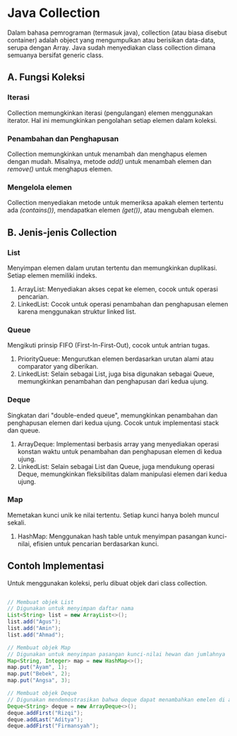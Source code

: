 # Java Collection
Dalam bahasa pemrograman (termasuk java), collection (atau biasa disebut container) adalah object yang mengumpulkan atau berisikan data-data, serupa dengan Array. Java sudah menyediakan class collection dimana semuanya bersifat generic class.


## A. Fungsi Koleksi
### Iterasi
 Collection memungkinkan iterasi (pengulangan) elemen menggunakan iterator. Hal ini memungkinkan pengolahan setiap elemen dalam koleksi. 
 ### Penambahan dan Penghapusan
Collection memungkinkan untuk menambah dan menghapus elemen dengan mudah. Misalnya, metode *add()* untuk menambah elemen dan *remove()* untuk menghapus elemen.
### Mengelola elemen
Collection menyediakan metode untuk memeriksa apakah elemen tertentu ada *(contains())*, mendapatkan elemen *(get())*, atau mengubah elemen.

## B. Jenis-jenis Collection
### List
Menyimpan elemen dalam urutan tertentu dan memungkinkan duplikasi. Setiap elemen memiliki indeks.

1. ArrayList: Menyediakan akses cepat ke elemen, cocok untuk operasi pencarian.
2. LinkedList: Cocok untuk operasi penambahan dan penghapusan elemen karena menggunakan struktur linked list.

### Queue
Mengikuti prinsip FIFO (First-In-First-Out), cocok untuk antrian tugas.

1. PriorityQueue: Mengurutkan elemen berdasarkan urutan alami atau comparator yang diberikan.
2. LinkedList: Selain sebagai List, juga bisa digunakan sebagai Queue, memungkinkan penambahan dan penghapusan dari kedua ujung.

### Deque
Singkatan dari "double-ended queue", memungkinkan penambahan dan penghapusan elemen dari kedua ujung. Cocok untuk implementasi stack dan queue.

1. ArrayDeque: Implementasi berbasis array yang menyediakan operasi konstan waktu untuk penambahan dan penghapusan elemen di kedua ujung.
2. LinkedList: Selain sebagai List dan Queue, juga mendukung operasi Deque, memungkinkan fleksibilitas dalam manipulasi elemen dari kedua ujung.

### Map
Memetakan kunci unik ke nilai tertentu. Setiap kunci hanya boleh muncul sekali.
1. HashMap: Menggunakan hash table untuk menyimpan pasangan kunci-nilai, efisien untuk pencarian berdasarkan kunci.

## Contoh Implementasi
Untuk menggunakan koleksi, perlu dibuat objek dari class collection.

```java

// Membuat objek List
// Digunakan untuk menyimpan daftar nama
List<String> list = new ArrayList<>();
list.add("Agus");
list.add("Amin");
list.add("Ahmad");

// Membuat objek Map
// Digunakan untuk menyimpan pasangan kunci-nilai hewan dan jumlahnya
Map<String, Integer> map = new HashMap<>();
map.put("Ayam", 1);
map.put("Bebek", 2);
map.put("Angsa", 3);

// Membuat objek Deque
// Digunakan mendemostrasikan bahwa deque dapat menambahkan emelen di awal dan akhir
Deque<String> deque = new ArrayDeque<>();
deque.addFirst("Rizqi");
deque.addLast("Aditya");
deque.addFirst("Firmansyah");
```

